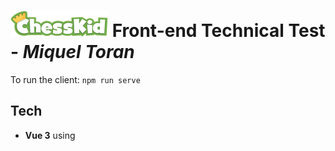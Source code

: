 # ![Logo](./client/src/assets/logo.png) Front-end Technical Test - _Miquel Toran_

To run the client: `npm run serve`

## Tech

- **Vue 3** using <script setup> new feature
- **Typescript**
- **Vuex**
- **Vue-router**
- **Jest**
- **Sass**
- **Icons** Free svg icons from: https://heroicons.dev/?query=ch

## Features

I decided to make the app as much scalable as possible and easy to mantain.

- The main sass variables are in a global scss (assets/scss)
- Store separated in modules
- Typescript in all components and store
- Comments in the important parts

I have chosen to do the pagination by myself in order to have full control over it.

About the Friend Details Page's design I decided to follow the patterns of the Main Design to make all the project more cohesive
